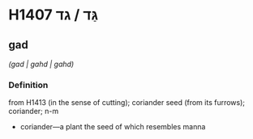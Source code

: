 # H1407 גַּד / גד

## gad

_(gad | ɡahd | ɡahd)_

### Definition

from H1413 (in the sense of cutting); coriander seed (from its furrows); coriander; n-m

- coriander—a plant the seed of which resembles manna
